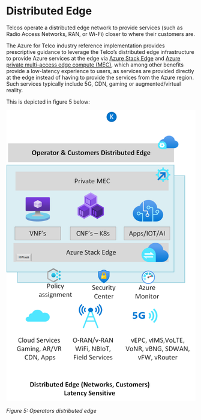 # Distributed Edge

Telcos operate a distributed edge network to provide services (such as Radio Access Networks, RAN, or Wi-Fi) closer to where their customers are. 

The Azure for Telco industry reference implementation provides prescriptive guidance to leverage the Telco’s distributed edge infrastructure to provide Azure services at the edge via [Azure Stack Edge](https://docs.microsoft.com/azure/databox-online/) and [Azure private multi-access edge compute (MEC)](https://docs.microsoft.com/azure/private-multi-access-edge-compute-mec/overview), which among other benefits provide a low-latency experience to users, as services are provided directly at the edge instead of having to provide the services from the Azure region. Such services typically include 5G, CDN, gaming or augmented/virtual reality. 

This is depicted in figure 5 below:

![Figure 5: Distributed edge](./telco-industry-edge.png)

_Figure 5: Operators distributed edge_
